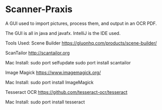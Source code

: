 # Scanner-Praxis

A GUI used to import pictures, process them, and output in an OCR PDF. 

The GUI is all in java and javafx. IntelliJ is the IDE used. 

Tools Used:
Scene Builder
https://gluonhq.com/products/scene-builder/

ScanTailor
http://scantailor.org

Mac Install:
sudo port selfupdate
sudo port install scantailor

Image Magick
https://www.imagemagick.org/

Mac Install:
sudo port install ImageMagick

Tesseract OCR
https://github.com/tesseract-ocr/tesseract

Mac Install:
sudo port install tesseract